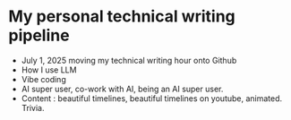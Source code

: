 # My personal technical writing pipeline
- July 1, 2025 moving my technical writing hour onto Github
- How I use LLM
- Vibe coding
- AI super user, co-work with AI, being an AI super user.
- Content : beautiful timelines, beautiful timelines on youtube, animated. Trivia. 
